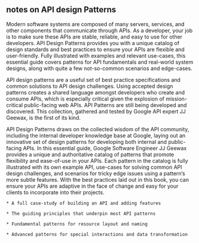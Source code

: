 ## notes on API design Patterns

Modern software systems are composed of many servers, services, and other components that communicate through APIs. 
As a developer, your job is to make sure these APIs are stable, reliable, and easy to use for other developers. 
API Design Patterns provides you with a unique catalog of design standards and best practices to ensure your APIs 
are flexible and user-friendly. Fully illustrated with examples and relevant use-cases, this essential guide covers 
patterns for API fundamentals and real-world system designs, along with quite a few not-so-common scenarios and edge-cases.

API design patterns are a useful set of best practice specifications and common solutions to API design challenges. 
Using accepted design patterns creates a shared language amongst developers who create and consume APIs, which is 
especially critical given the explosion of mission-critical public-facing web APIs. API Patterns are still being 
developed and discovered. This collection, gathered and tested by Google API expert JJ Geewax, is the first of its kind.

API Design Patterns draws on the collected wisdom of the API community, including the internal developer knowledge base at Google, 
laying out an innovative set of design patterns for developing both internal and public-facing APIs. 
In this essential guide, Google Software Engineer JJ Geewax provides a unique and authoritative catalog of patterns that promote 
flexibility and ease-of-use in your APIs. Each pattern in the catalog is fully illustrated with its own example API, use-cases for solving common 
API design challenges, and scenarios for tricky edge issues using a pattern’s more subtle features. With the best practices laid out in this book, 
you can ensure your APIs are adaptive in the face of change and easy for your clients to incorporate into their projects.

	* A full case-study of building an API and adding features

	* The guiding principles that underpin most API patterns

	* Fundamental patterns for resource layout and naming
	
	* Advanced patterns for special interactions and data transformation